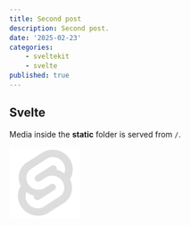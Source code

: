 ```yaml
---
title: Second post
description: Second post.
date: '2025-02-23'
categories:
    - sveltekit
    - svelte
published: true
---
```


## Svelte

Media inside the **static** folder is served from `/`.

![svelte](favicon.png)
